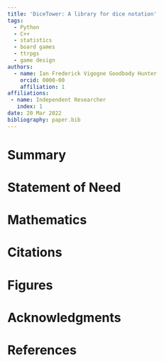```yaml
---
title: 'DiceTower: A library for dice notation'
tags:
  - Python
  - C++
  - statistics
  - board games
  - ttrpgs
  - game design
authors:
  - name: Ian Frederick Vigogne Goodbody Hunter
    orcid: 0000-00
    affiliation: 1
affiliations:
 - name: Independent Researcher
   index: 1
date: 20 Mar 2022
bibliography: paper.bib
---
```


# Summary

# Statement of Need

# Mathematics

# Citations

# Figures

# Acknowledgments

# References
